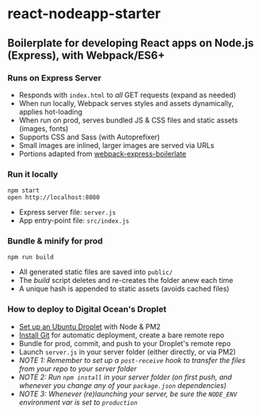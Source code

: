 react-nodeapp-starter
=====================

## Boilerplate for developing React apps on Node.js (Express), with Webpack/ES6+

### Runs on Express Server
* Responds with `index.html` to *all* GET requests (expand as needed)
* When run locally, Webpack serves styles and assets dynamically, applies hot-loading
* When run on prod, serves bundled JS & CSS files and static assets (images, fonts)
* Supports CSS and Sass (with Autoprefixer)
* Small images are inlined, larger images are served via URLs
* Portions adapted from  [webpack-express-boilerlate](https://github.com/christianalfoni/webpack-express-boilerplate)


### Run it locally
```
npm start
open http://localhost:8080
```
* Express server file: `server.js`
* App entry-point file: `src/index.js`


### Bundle & minify for prod
```
npm run build
```
* All generated static files are saved into `public/`
* The *build* script deletes and re-creates the folder anew each time
* A unique hash is appended to static assets (avoids cached files)


### How to deploy to Digital Ocean's Droplet
* [Set up an Ubuntu Droplet](https://www.digitalocean.com/community/tutorials/how-to-use-pm2-to-setup-a-node-js-production-environment-on-an-ubuntu-vps) with Node & PM2
* [Install Git](https://www.digitalocean.com/community/tutorials/how-to-set-up-automatic-deployment-with-git-with-a-vps) for automatic deployment, create a bare remote repo
* Bundle for prod, commit, and push to your Droplet's remote repo
* Launch `server.js` in your server folder (either directly, or via PM2)
* *NOTE 1: Remember to set up a `post-receive` hook to transfer the files from your repo to your server folder*
* *NOTE 2: Run `npm install` in your server folder (on first push, and whenever you change any of your `package.json` dependencies)*
* *NOTE 3: Whenever (re)launching your server, be sure the `NODE_ENV` environment var is set to `production`*
